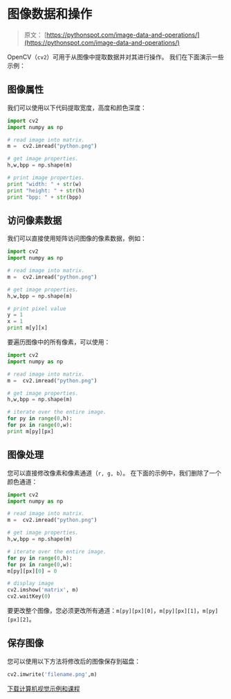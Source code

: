 # 图像数据和操作

> 原文： [https://pythonspot.com/image-data-and-operations/](https://pythonspot.com/image-data-and-operations/)

OpenCV（`cv2`）可用于从图像中提取数据并对其进行操作。 我们在下面演示一些示例：

## 图像属性

我们可以使用以下代码提取宽度，高度和颜色深度：

```py
import cv2
import numpy as np

# read image into matrix.
m =  cv2.imread("python.png")

# get image properties.
h,w,bpp = np.shape(m)

# print image properties.
print "width: " + str(w)
print "height: " + str(h)
print "bpp: " + str(bpp)

```

## 访问像素数据

我们可以直接使用矩阵访问图像的像素数据，例如：

```py
import cv2
import numpy as np

# read image into matrix.
m =  cv2.imread("python.png")

# get image properties.
h,w,bpp = np.shape(m)

# print pixel value
y = 1
x = 1
print m[y][x]

```

要遍历图像中的所有像素，可以使用：

```py
import cv2
import numpy as np

# read image into matrix.
m =  cv2.imread("python.png")

# get image properties.
h,w,bpp = np.shape(m)

# iterate over the entire image.
for py in range(0,h):
for px in range(0,w):
print m[py][px]

```

## 图像处理

您可以直接修改像素和像素通道（`r, g, b`）。 在下面的示例中，我们删除了一个颜色通道：

```py
import cv2
import numpy as np

# read image into matrix.
m =  cv2.imread("python.png")

# get image properties.
h,w,bpp = np.shape(m)

# iterate over the entire image.
for py in range(0,h):
for px in range(0,w):
m[py][px][0] = 0

# display image
cv2.imshow('matrix', m)
cv2.waitKey(0)

```

要更改整个图像，您必须更改所有通道：`m[py][px][0]`，`m[py][px][1]`，`m[py][px][2]`。

## 保存图像

您可以使用以下方法将修改后的图像保存到磁盘：

```py
cv2.imwrite('filename.png',m)

```

[下载计算机视觉示例和课程](https://pythonspot.com/download-vision-examples/)